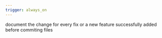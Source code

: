 ```yaml
---
trigger: always_on
---
```


document the change for every fix or a new feature successfully added before commiting files

